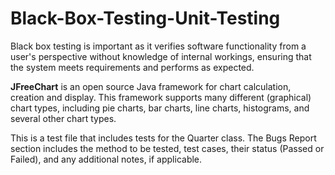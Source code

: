 # Black-Box-Testing-Unit-Testing
Black box testing is important as it verifies software functionality from a user's perspective without knowledge of internal workings, ensuring that the system meets requirements and performs as expected.


**JFreeChart** is an open source Java framework for chart calculation, creation and
display. This framework supports many different (graphical) chart types, including pie
charts, bar charts, line charts, histograms, and several other chart types.


This is a test file that includes tests for the Quarter class. The Bugs Report section includes the method to be tested, test cases, their status (Passed or Failed), and any additional notes, if applicable.
